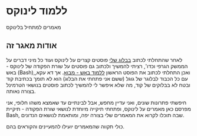 # ללמוד לינוקס
מאמרים למתחיל בלינוקס

## אודות מאגר זה
לאחר שהתחלתי לכתוב [בבלוג שלי](https://linuxuserstip.blogspot.com) פוסטים קצרים על לינוקס ועוד כל מיני דברים על הממשק הגרפי וכדו', רציתי להמשיך ולכתוב גם פוסטים על שורת הפקודה של לינוקס - באש (Bash),ואכן התחלתי לכתוב את הפוסט הראשון [ללמוד באש - מבוא](https://linuxuserstip.blogspot.com/2024/05/bash_28.html). אך דא עקא, עם כל הכבוד לבלוגר של גוגל (ששם אני פתחתי את הבלוג) הוא לא תומך בכתיבת קוד ובטח לא בבלוקים של קוד, מה שלא איפשר לי להמשיך לכתוב פוסטים בנושאי הטרמינל בצורה נאותה.

חיפשתי פתרונות שונים, ואני עדיין מחפש, אבל לבינתיים עד שאמצא משהו חלופי, אני מפרסם כאן מאמרים על לינוקס, ופתחתי תיקייה מיוחדת לנושאי שורת הפקודה - תיקיית Bash, שבה תוכלו לקרוא את המאמרים שלי בצורה יפה, ומותאמת לנושאים הנדונים.

כולי תקווה שהמאמרים יועילו להמעיינים והקוראים בהם.

